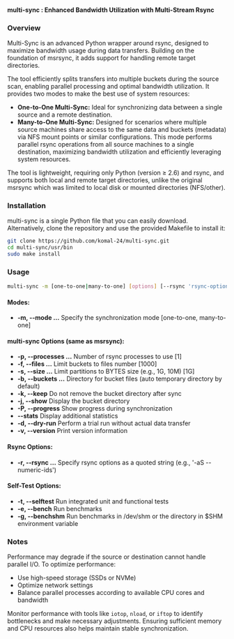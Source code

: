 #### multi-sync : Enhanced Bandwidth Utilization with Multi-Stream Rsync

### Overview
Multi-Sync is an advanced Python wrapper around rsync, designed to maximize bandwidth usage during data transfers. Building on the foundation of msrsync, it adds support for handling remote target directories.

The tool efficiently splits transfers into multiple buckets during the source scan, enabling parallel processing and optimal bandwidth utilization. It provides two modes to make the best use of system resources:
- **One-to-One Multi-Sync:** Ideal for synchronizing data between a single source and a remote destination.
- **Many-to-One Multi-Sync:** Designed for scenarios where multiple source machines share access to the same data and buckets (metadata) via NFS mount points or similar configurations. This mode performs parallel rsync operations from all source machines to a single destination, maximizing bandwidth utilization and efficiently leveraging system resources.

The tool is lightweight, requiring only Python (version ≥ 2.6) and rsync, and supports both local and remote target directories, unlike the original msrsync which was limited to local disk or mounted directories (NFS/other).

### Installation

multi-sync is a single Python file that you can easily download. Alternatively, clone the repository and use the provided Makefile to install it:

```bash
git clone https://github.com/komal-24/multi-sync.git
cd multi-sync/usr/bin
sudo make install
```

### Usage

```bash
multi-sync -m [one-to-one|many-to-one] [options] [--rsync 'rsync-options-string']
```

#### Modes:
- **-m, --mode ...**   Specify the synchronization mode [one-to-one, many-to-one]

#### multi-sync Options (same as msrsync):
- **-p, --processes ...**   Number of rsync processes to use [1]
- **-f, --files ...**       Limit buckets to <files> files number [1000]
- **-s, --size ...**        Limit partitions to BYTES size (e.g., 1G, 10M) [1G]
- **-b, --buckets ...**     Directory for bucket files (auto temporary directory by default)
- **-k, --keep**            Do not remove the bucket directory after sync
- **-j, --show**            Display the bucket directory
- **-P, --progress**        Show progress during synchronization
- **--stats**               Display additional statistics
- **-d, --dry-run**         Perform a trial run without actual data transfer
- **-v, --version**         Print version information

#### Rsync Options:
- **-r, --rsync ...**       Specify rsync options as a quoted string (e.g., '-aS --numeric-ids')

#### Self-Test Options:
- **-t, --selftest**        Run integrated unit and functional tests
- **-e, --bench**           Run benchmarks
- **-g, --benchshm**        Run benchmarks in /dev/shm or the directory in $SHM environment variable

### Notes

Performance may degrade if the source or destination cannot handle parallel I/O. To optimize performance:
- Use high-speed storage (SSDs or NVMe)
- Optimize network settings
- Balance parallel processes according to available CPU cores and bandwidth

Monitor performance with tools like `iotop`, `nload`, or `iftop` to identify bottlenecks and make necessary adjustments. Ensuring sufficient memory and CPU resources also helps maintain stable synchronization.
